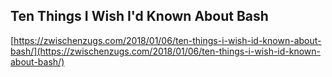 ## Ten Things I Wish I'd Known About Bash
  
  [https://zwischenzugs.com/2018/01/06/ten-things-i-wish-id-known-about-bash/](https://zwischenzugs.com/2018/01/06/ten-things-i-wish-id-known-about-bash/)